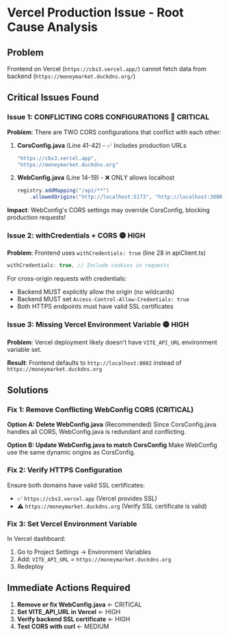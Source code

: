 # Vercel Production Issue - Root Cause Analysis

## Problem
Frontend on Vercel (`https://cbs3.vercel.app/`) cannot fetch data from backend (`https://moneymarket.duckdns.org/`)

## Critical Issues Found

### Issue 1: **CONFLICTING CORS CONFIGURATIONS** 🔴 CRITICAL

**Problem**: There are TWO CORS configurations that conflict with each other:

1. **CorsConfig.java** (Line 41-42) - ✅ Includes production URLs
   ```java
   "https://cbs3.vercel.app",
   "https://moneymarket.duckdns.org"
   ```

2. **WebConfig.java** (Line 14-19) - ❌ ONLY allows localhost
   ```java
   registry.addMapping("/api/**")
       .allowedOrigins("http://localhost:5173", "http://localhost:3000", "http://localhost:4173")
   ```

**Impact**: WebConfig's CORS settings may override CorsConfig, blocking production requests!

### Issue 2: **withCredentials + CORS** 🟡 HIGH

**Problem**: Frontend uses `withCredentials: true` (line 28 in apiClient.ts)
```typescript
withCredentials: true, // Include cookies in requests
```

For cross-origin requests with credentials:
- Backend MUST explicitly allow the origin (no wildcards)
- Backend MUST set `Access-Control-Allow-Credentials: true`
- Both HTTPS endpoints must have valid SSL certificates

### Issue 3: **Missing Vercel Environment Variable** 🟡 HIGH

**Problem**: Vercel deployment likely doesn't have `VITE_API_URL` environment variable set.

**Result**: Frontend defaults to `http://localhost:8082` instead of `https://moneymarket.duckdns.org`

## Solutions

### Fix 1: Remove Conflicting WebConfig CORS (CRITICAL)

**Option A: Delete WebConfig.java** (Recommended)
Since CorsConfig.java handles all CORS, WebConfig.java is redundant and conflicting.

**Option B: Update WebConfig.java to match CorsConfig**
Make WebConfig use the same dynamic origins as CorsConfig.

### Fix 2: Verify HTTPS Configuration

Ensure both domains have valid SSL certificates:
- ✅ `https://cbs3.vercel.app` (Vercel provides SSL)
- ⚠️ `https://moneymarket.duckdns.org` (Verify SSL certificate is valid)

### Fix 3: Set Vercel Environment Variable

In Vercel dashboard:
1. Go to Project Settings → Environment Variables
2. Add: `VITE_API_URL` = `https://moneymarket.duckdns.org`
3. Redeploy

## Immediate Actions Required

1. **Remove or fix WebConfig.java** ← CRITICAL
2. **Set VITE_API_URL in Vercel** ← HIGH
3. **Verify backend SSL certificate** ← HIGH
4. **Test CORS with curl** ← MEDIUM

